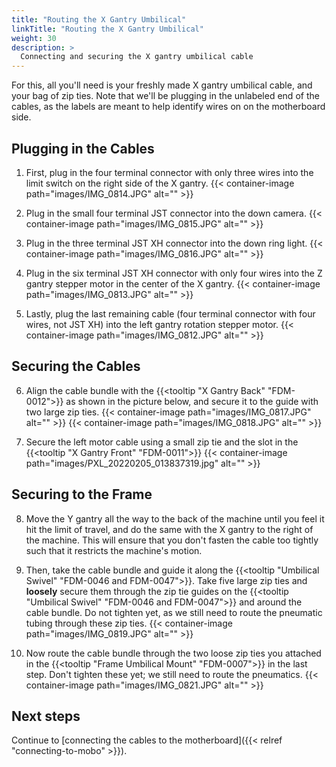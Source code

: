 ```yaml
---
title: "Routing the X Gantry Umbilical"
linkTitle: "Routing the X Gantry Umbilical"
weight: 30
description: >
  Connecting and securing the X gantry umbilical cable
---
```


For this, all you'll need is your freshly made X gantry umbilical cable, and your bag of zip ties. Note that we'll be plugging in the unlabeled end of the cables, as the labels are meant to help identify wires on on the motherboard side.

## Plugging in the Cables

1. First, plug in the four terminal connector with only three wires into the limit switch on the right side of the X gantry.
  {{< container-image path="images/IMG_0814.JPG" alt="" >}}

2. Plug in the small four terminal JST connector into the down camera.
  {{< container-image path="images/IMG_0815.JPG" alt="" >}}

3. Plug in the three terminal JST XH connector into the down ring light.
  {{< container-image path="images/IMG_0816.JPG" alt="" >}}

4. Plug in the six terminal JST XH connector with only four wires into the Z gantry stepper motor in the center of the X gantry.
  {{< container-image path="images/IMG_0813.JPG" alt="" >}}

5. Lastly, plug the last remaining cable (four terminal connector with four wires, not JST XH) into the left gantry rotation stepper motor.
  {{< container-image path="images/IMG_0812.JPG" alt="" >}}

## Securing the Cables

6. Align the cable bundle with the {{<tooltip "X Gantry Back" "FDM-0012">}} as shown in the picture below, and secure it to the guide with two large zip ties.
  {{< container-image path="images/IMG_0817.JPG" alt="" >}}
  {{< container-image path="images/IMG_0818.JPG" alt="" >}}

7. Secure the left motor cable using a small zip tie and the slot in the {{<tooltip "X Gantry Front" "FDM-0011">}}
  {{< container-image path="images/PXL_20220205_013837319.jpg" alt="" >}}

## Securing to the Frame

8. Move the Y gantry all the way to the back of the machine until you feel it hit the limit of travel, and do the same with the X gantry to the right of the machine. This will ensure that you don't fasten the cable too tightly such that it restricts the machine's motion.

9. Then, take the cable bundle and guide it along the {{<tooltip "Umbilical Swivel" "FDM-0046 and FDM-0047">}}. Take five large zip ties and **loosely** secure them through the zip tie guides on the {{<tooltip "Umbilical Swivel" "FDM-0046 and FDM-0047">}} and around the cable bundle. Do not tighten yet, as we still need to route the pneumatic tubing through these zip ties.
  {{< container-image path="images/IMG_0819.JPG" alt="" >}}

10. Now route the cable bundle through the two loose zip ties you attached in the {{<tooltip "Frame Umbilical Mount" "FDM-0007">}} in the last step. Don't tighten these yet; we still need to route the pneumatics.
  {{< container-image path="images/IMG_0821.JPG" alt="" >}}

## Next steps

Continue to [connecting the cables to the motherboard]({{< relref "connecting-to-mobo" >}}).